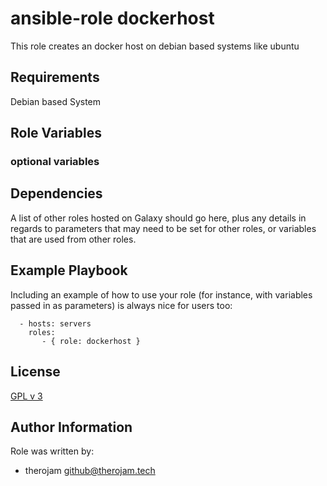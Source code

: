 # ansible-role dockerhost

This role creates an docker host on debian based systems like ubuntu

## Requirements

Debian based System

## Role Variables

### optional variables

## Dependencies

A list of other roles hosted on Galaxy should go here, plus any details in
regards to parameters that may need to be set for other roles, or variables
that are used from other roles.


## Example Playbook


Including an example of how to use your role (for instance, with variables
passed in as parameters) is always nice for users too:

```
  - hosts: servers
    roles:
       - { role: dockerhost }
```

## License

[GPL v 3](https://www.gnu.org/licenses/gpl-3.0.html)

## Author Information

Role was written by:

* therojam <github@therojam.tech> 

